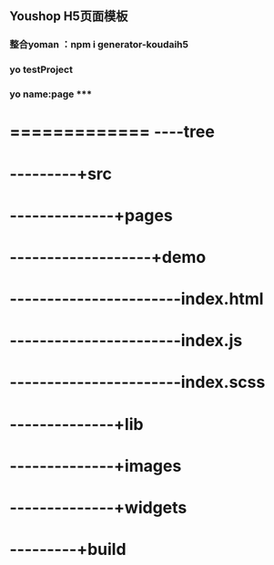 ## Youshop H5页面模板
### 整合yoman ：npm i generator-koudaih5
### yo testProject
### yo name:page ***
=============
----tree
=============
---------+src
=============
--------------+pages
=============
-------------------+demo
=============
-----------------------index.html
=============
-----------------------index.js
=============
-----------------------index.scss
=============
--------------+lib
=============
--------------+images
=============
--------------+widgets
=============
---------+build
=============

